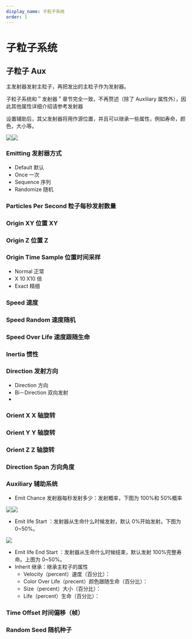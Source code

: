 ```yaml
---
display_name: 子粒子系统
order: 1
---
```


# 子粒子系统

## 子粒子 Aux

主发射器发射主粒子，再把发出的主粒子作为发射器。

子粒子系统和＂发射器＂章节完全一致，不再赘述（除了 Auxiliary 属性外），因此其他属性详细介绍请参考发射器

设置辅助后，其父发射器将用作源位置，并且可以继承一些属性，例如寿命，颜色，大小等。

![](http://cdn.yuelili.com/202020111359-O.png)![](http://cdn.yuelili.com/202020111359-5.png)

### Emitting 发射器方式

- Default 默认
- Once 一次
- Sequence 序列
- Randomize 随机

### Particles Per Second 粒子每秒发射数量

### Origin XY 位置 XY

### Origin Z 位置 Z

### Origin Time Sample 位置时间采样

- Normal 正常
- X 10 X10 倍
- Exact 精细

### Speed 速度

### Speed Random 速度随机

### Speed Over Life 速度跟随生命

### Inertia 惯性

### Direction 发射方向

- Direction 方向
- Bi－Direction 双向发射
-

### Orient X X 轴旋转

### Orient Y Y 轴旋转

### Orient Z Z 轴旋转

### Direction Span 方向角度

### Auxiliary 辅助系统

- Emit Chance 发射器每秒发射多少：发射概率，下图为 100%和 50%概率

![](http://cdn.yuelili.com/202020140100-X.png)![](http://cdn.yuelili.com/202020140102-d.png)

- Emit life Start ：发射器从生命什么时候发射，默认 0%开始发射。下图为 0~50%。

![](http://cdn.yuelili.com/202020140108-B.png)

- Emit life End Start ：发射器从生命什么时候结束，默认发射 100%完整寿命。上图为 0~50%。
- Inherit 继承：继承主粒子的属性
  - Velocity（percent）速度（百分比）：
  - Color Over Life（precent）颜色跟随生命（百分比）：
  - Size（percent）大小（百分比）：
  - Life（percent）生命（百分比）：

### Time Offset 时间偏移（帧）

### Random Seed 随机种子
